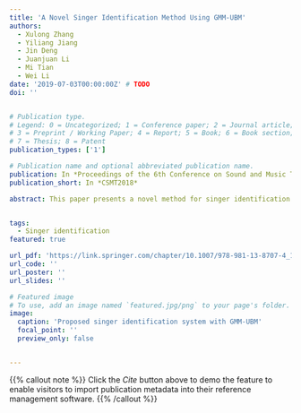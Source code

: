 ```yaml
---
title: 'A Novel Singer Identification Method Using GMM-UBM'
authors:
  - Xulong Zhang
  - Yiliang Jiang
  - Jin Deng
  - Juanjuan Li
  - Mi Tian
  - Wei Li 
date: '2019-07-03T00:00:00Z' # TODO
doi: ''


# Publication type.
# Legend: 0 = Uncategorized; 1 = Conference paper; 2 = Journal article;
# 3 = Preprint / Working Paper; 4 = Report; 5 = Book; 6 = Book section;
# 7 = Thesis; 8 = Patent
publication_types: ['1']

# Publication name and optional abbreviated publication name.
publication: In *Proceedings of the 6th Conference on Sound and Music Technology*
publication_short: In *CSMT2018*

abstract: This paper presents a novel method for singer identification from polyphonic music audio signals. It is based on the universal background model (UBM), which is a singer-independent Gaussian mixture model (GMM) trained on many songs to model the singer characteristics. For our model, singing voice separation on a polyphonic signal is used to cope with the negative influences caused by background accompaniment. Then, we construct UBM for each singer trained with the Mel-frequency Cepstral Coefficients (MFCCs) feature, using the maximum a posterior (MAP) estimation. Singer identification is realized by matching test samples to the obtained UBMs for individual singers. Another major contribution of our work is to present two new large singer identification databases with over 100 singers. The proposed system is evaluated on two public datasets and two new ones. Results indicate that UBM can build more accurate statistical models of the singer’s voice than conventional methods. The evaluation carried out on the public dataset shows that our method achieves 16% improvement in accuracy compared with the state-of-the-art singer identification system.


tags:
  - Singer identification
featured: true

url_pdf: 'https://link.springer.com/chapter/10.1007/978-981-13-8707-4_1'
url_code: ''
url_poster: ''
url_slides: ''

# Featured image
# To use, add an image named `featured.jpg/png` to your page's folder.
image:
  caption: 'Proposed singer identification system with GMM-UBM'
  focal_point: ''
  preview_only: false


---
```


{{% callout note %}}
Click the _Cite_ button above to demo the feature to enable visitors to import publication metadata into their reference management software.
{{% /callout %}}

